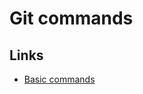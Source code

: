 # Git commands

## Links

- [Basic commands](https://confluence.atlassian.com/bitbucketserver/basic-git-commands-776639767.html)